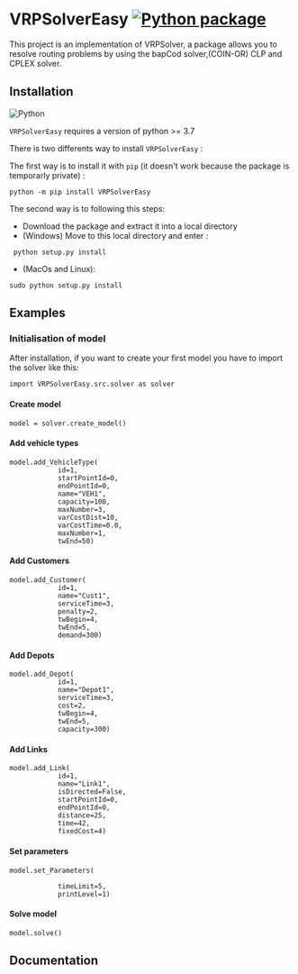 # VRPSolverEasy [![Python package](https://github.com/inria-UFF/VRPSolverEasy/actions/workflows/python-package.yml/badge.svg)](https://github.com/inria-UFF/VRPSolverEasy/actions/workflows/python-package.yml)

This project is an implementation of VRPSolver, a package allows you to resolve routing problems by using the bapCod solver,(COIN-OR) CLP and CPLEX solver.

## Installation 

![Python](https://upload.wikimedia.org/wikipedia/commons/c/c3/Python-logo-notext.svg)

`VRPSolverEasy` requires a version of python  >= 3.7

There is two differents way to install `VRPSolverEasy` :

The first way is to install it with `pip` (it doesn't work because the package is temporarly private)  :
```
python -m pip install VRPSolverEasy
```
The second way is to following this steps:

- Download the package and extract it into a local directory
- (Windows) Move to this local directory and enter :
```
 python setup.py install
```
- (MacOs and Linux):
```
sudo python setup.py install
```

## Examples

### Initialisation of model

After installation, if you want to create your first model you have to import the solver like this:
```
import VRPSolverEasy.src.solver as solver
```
#### Create model
```
model = solver.create_model()
```
#### Add vehicle types
```
model.add_VehicleType(
            id=1,
            startPointId=0,
            endPointId=0,
            name="VEH1",
            capacity=100,
            maxNumber=3,
            varCostDist=10,
            varCostTime=0.0,
            maxNumber=1,
            twEnd=50)
```
#### Add Customers
```
model.add_Customer(
            id=1,
            name="Cust1",
            serviceTime=3,
            penalty=2,
            twBegin=4,
            twEnd=5,
            demand=300)
```
#### Add Depots
```
model.add_Depot(
            id=1,
            name="Depot1",
            serviceTime=3,
            cost=2,
            twBegin=4,
            twEnd=5,
            capacity=300)
```
#### Add Links
```
model.add_Link(
            id=1,
            name="Link1",
            isDirected=False,
            startPointId=0,
            endPointId=0,
            distance=25,
            time=42,
            fixedCost=4)
```
#### Set parameters
```
model.set_Parameters(

            timeLimit=5,
            printLevel=1)
```
#### Solve model
```
model.solve()
```
## Documentation
